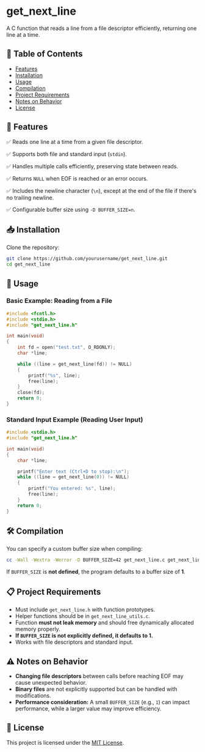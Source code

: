 # **get_next_line**

A C function that reads a line from a file descriptor efficiently, returning one line at a time.

## 📜 Table of Contents
- [Features](#-features)
- [Installation](#-installation)
- [Usage](#-usage)
- [Compilation](#-compilation)
- [Project Requirements](#-project-requirements)
- [Notes on Behavior](#notes-on-behavior)
- [License](#-license)

## 🚀 Features
✅ Reads one line at a time from a given file descriptor.

✅ Supports both file and standard input (`stdin`).

✅ Handles multiple calls efficiently, preserving state between reads.

✅ Returns `NULL` when EOF is reached or an error occurs.

✅ Includes the newline character (`\n`), except at the end of the file if there's no trailing newline.

✅ Configurable buffer size using `-D BUFFER_SIZE=n`.

## 📥 Installation
Clone the repository:
```sh
git clone https://github.com/yourusername/get_next_line.git
cd get_next_line
```

## 📌 Usage

### **Basic Example: Reading from a File**
```c
#include <fcntl.h>
#include <stdio.h>
#include "get_next_line.h"

int main(void)
{
    int fd = open("test.txt", O_RDONLY);
    char *line;

    while ((line = get_next_line(fd)) != NULL)
    {
        printf("%s", line);
        free(line);
    }
    close(fd);
    return 0;
}
```

### **Standard Input Example (Reading User Input)**
```c
#include <stdio.h>
#include "get_next_line.h"

int main(void)
{
    char *line;

    printf("Enter text (Ctrl+D to stop):\n");
    while ((line = get_next_line(0)) != NULL)
    {
        printf("You entered: %s", line);
        free(line);
    }
    return 0;
}
```

## 🛠 Compilation  
You can specify a custom buffer size when compiling:    
```sh
cc -Wall -Wextra -Werror -D BUFFER_SIZE=42 get_next_line.c get_next_line_utils.c main.c -o gnl
```
If `BUFFER_SIZE` is **not defined**, the program defaults to a buffer size of **1**.

## 📋 Project Requirements  
- Must include `get_next_line.h` with function prototypes.  
- Helper functions should be in `get_next_line_utils.c`.  
- Function **must not leak memory** and should free dynamically allocated memory properly.  
- **If `BUFFER_SIZE` is not explicitly defined, it defaults to 1.**  
- Works with file descriptors and standard input.  

## ⚠️ Notes on Behavior  
- **Changing file descriptors** between calls before reaching EOF may cause unexpected behavior.  
- **Binary files** are not explicitly supported but can be handled with modifications.  
- **Performance consideration:** A small `BUFFER_SIZE` (e.g., `1`) can impact performance, while a larger value may improve efficiency.  

## 📄 License  
This project is licensed under the [MIT License](LICENSE).  
